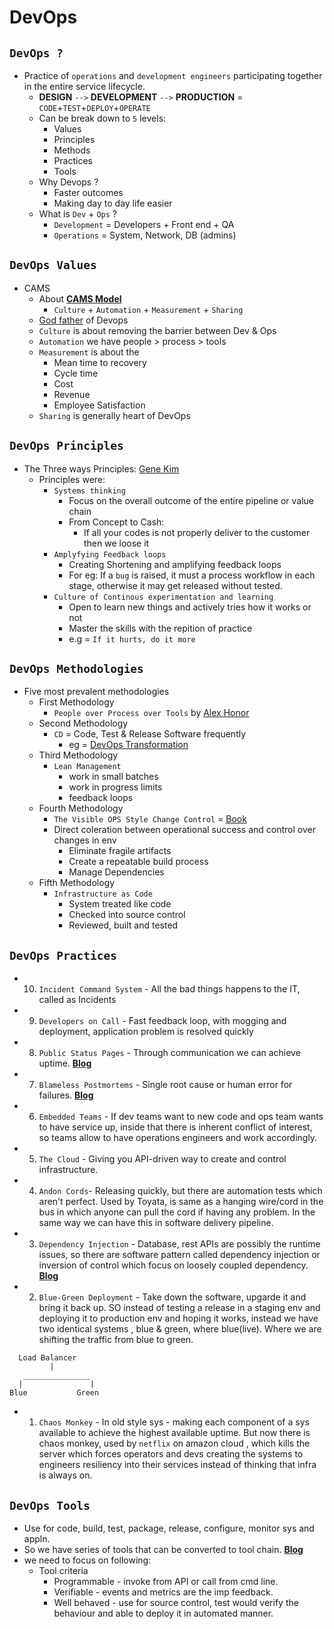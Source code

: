 # DevOps
## `DevOps ?`
- Practice of `operations` and `development engineers` participating together in the entire service lifecycle.
  - **DESIGN** `-->` **DEVELOPMENT** `-->` **PRODUCTION** = `CODE`+`TEST`+`DEPLOY`+`OPERATE`
  - Can be break down to `5` levels:
    - Values
    - Principles
    - Methods
    - Practices
    - Tools
  - Why Devops ?
    - Faster outcomes
    - Making day to day life easier
  - What is `Dev` + `Ops` ?
    - `Development` = Developers + Front end + QA
    - `Operations` = System, Network, DB (admins)

## `DevOps Values`
- CAMS
  - About **[CAMS Model](https://blog.chef.io/what-devops-means-to-me/)**
    - `Culture` + `Automation` + `Measurement` + `Sharing`
  - [God father](https://twitter.com/patrickdebois?s=20) of Devops
  - `Culture` is about removing the barrier between Dev & Ops
  - `Automation` we have people > process > tools
  - `Measurement` is about the
    - Mean time to recovery
    - Cycle time
    - Cost
    - Revenue
    - Employee Satisfaction
  - `Sharing` is generally heart of DevOps

## `DevOps Principles`
- The Three ways Principles: [Gene Kim](https://itrevolution.com/the-three-ways-principles-underpinning-devops/)
  - Principles were:
    - `Systems thinking`
      - Focus on the overall outcome of the entire pipeline or value chain
      - From Concept to Cash:
        - If all your codes is not properly deliver to the customer then we loose it
    - `Amplyfying Feedback loops`
      - Creating Shortening and amplifying feedback loops
      - For eg: If a `bug` is raised, it must a process workflow in each stage, otherwise it may get released without tested.
    - `Culture of Continous experimentation and learning`
      - Open to learn new things and actively tries how it works or not
      - Master the skills with the repition of practice
      - e.g = `If it hurts, do it more`

## `DevOps Methodologies`
- Five most prevalent methodologies
  - First Methodology
    - `People over Process over Tools` by [Alex Honor](http://dev2ops.org/2010/02/people-over-process-over-tools/)
  - Second Methodology
    - `CD` = Code, Test & Release Software frequently
      - eg = [DevOps Transformation](https://itrevolution.com/the-amazing-devops-transformation-of-the-hp-laserjet-firmware-team-gary-gruver/)
  - Third Methodology
    - `Lean Management`
      - work in small batches
      - work in progress limits
      - feedback loops
  - Fourth Methodology
    - `The Visible OPS Style Change Control` = [Book](https://www.amazon.com/Visible-Ops-Handbook-Implementing-Practical/dp/0975568612)
    - Direct coleration between operational success and control over changes in env
      - Eliminate fragile artifacts
      - Create a repeatable build process
      - Manage Dependencies
  - Fifth Methodology
    - `Infrastructure as Code`
      - System treated like code
      - Checked into source control
      - Reviewed, built and tested

## `DevOps Practices`
  - 10. `Incident Command System` - All the bad things happens to the IT, called as Incidents
  - 9. `Developers on Call` - Fast feedback loop, with mogging and deployment, application problem is resolved quickly
  - 8. `Public Status Pages` - Through communication we can achieve uptime. **[Blog](http://www.transparentuptime.com/)**
  - 7. `Blameless Postmortems` - Single root cause or human error for failures. **[Blog](https://codeascraft.com/2012/05/22/blameless-postmortems/)**
  - 6. `Embedded Teams` - If dev teams want to new code and ops team wants to have service up, inside that there is inherent conflict of interest, so teams allow to have operations engineers and work accordingly.
  - 5. `The Cloud` - Giving you API-driven way to create and control infrastructure.
  - 4. `Andon Cords`- Releasing quickly, but there are automation tests which aren't perfect. Used by Toyata, is same as a hanging wire/cord in the bus in which anyone can pull the cord if having any problem. In the same way we can have this in software delivery pipeline.
  - 3. `Dependency Injection` - Database, rest APIs are possibly the runtime issues, so there are software pattern called dependency injection or inversion of control which focus on loosely coupled dependency. **[Blog](https://martinfowler.com/articles/injection.html)**
  - 2. `Blue-Green Deployment` - Take down the software, upgarde it and bring it back up. SO instead of testing a release in a staging env and deploying it to production env and hoping it works, instead we have two identical systems , blue & green, where blue(live). Where we are shifting the traffic from blue to green.
   ```
     Load Balancer
            |
      _______________
     |               |
   Blue           Green
   ```
   - 1. `Chaos Monkey` - In old style sys - making each component of a sys available to achieve the highest available uptime. But now there is chaos monkey, used by `netflix` on amazon cloud , which kills the server which forces operators and devs creating the systems to engineers resiliency into their services instead of thinking that infra is always on.

## `DevOps Tools`
  - Use for code, build, test, package, release, configure, monitor sys and appln.
  - So we have series of tools that can be converted to tool chain. **[Blog](https://en.wikipedia.org/wiki/DevOps_toolchain)**
  - we need to focus on following:
    - Tool criteria
      - Programmable - invoke from API or call from cmd line.
      - Verifiable - events and metrics are the imp feedback.
      - Well behaved - use for source control, test would verify the behaviour and able to deploy it in automated manner.
